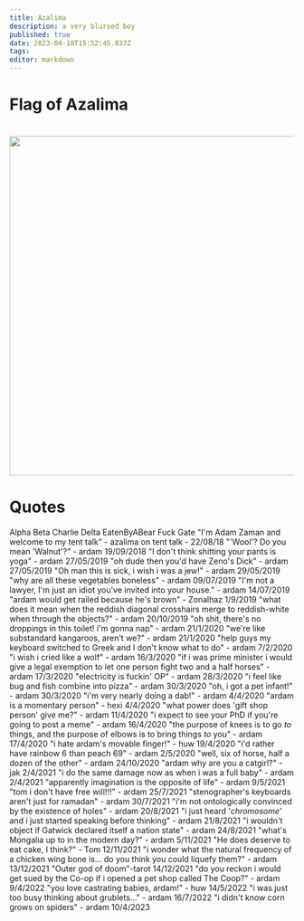 ```yaml
---
title: Azalima
description: a very blursed boy
published: true
date: 2023-04-10T15:52:45.037Z
tags: 
editor: markdown
---
```


# Flag of Azalima

<img src=https://cesque.com/storage/21/11/08/164198442597.png width=600px style=margin-top:20px>

# Quotes

Alpha Beta Charlie Delta EatenByABear Fuck Gate
"I'm Adam Zaman and welcome to my tent talk" - azalima on tent talk - 22/08/18
"'Wool'? Do you mean 'Walnut'?" - ardam 19/09/2018
"I don't think shitting your pants is yoga" - ardam 27/05/2019
"oh dude then you'd have Zeno's Dick" - ardam 27/05/2019
"Oh man this is sick, i wish i was a jew!" - ardam 29/05/2019
"why are all these vegetables boneless" - ardam 09/07/2019
"I'm not a lawyer, I'm just an idiot you've invited into your house." - ardam 14/07/2019
"ardam would get railed because he's brown" - Zonalhaz 1/9/2019
"what does it mean when the reddish diagonal crosshairs merge to reddish-white when through the objects?" - ardam 20/10/2019
"oh shit, there's no droppings in this toilet! i'm gonna nap" - ardam 21/1/2020
"we're like substandard kangaroos, aren't we?" - ardam 21/1/2020
"help guys my keyboard switched to Greek and I don't know what to do" - ardam 7/2/2020
"i wish i cried like a wolf" - ardam 16/3/2020
"if i was prime minister i would give a legal exemption to let one person fight two and a half horses" - ardam 17/3/2020
"electricity is fuckin' OP" - ardam 28/3/2020
"i feel like bug and fish combine into pizza" - ardam 30/3/2020
"oh, i got a pet infant!" - ardam 30/3/2020
"i'm very nearly doing a dab!" - ardam 4/4/2020
"ardam is a momentary person" - hexi 4/4/2020
"what power does 'gift shop person' give me?" - ardam 11/4/2020
"i expect to see your PhD if you're going to post a meme" - ardam 16/4/2020
"the purpose of knees is to go *to* things, and the purpose of elbows is to bring things *to* you" - ardam 17/4/2020
"i hate ardam's movable finger!" - huw 19/4/2020
"i'd rather have rainbow 6 than peach 69" - ardam 2/5/2020
"well, six of horse, half a dozen of the other" - ardam 24/10/2020
"ardam why are you a catgirl?" - jak 2/4/2021
"i do the same damage now as when i was a full baby" - ardam 2/4/2021
"apparently imagination is the opposite of life" - ardam 9/5/2021
"tom i don't have free will!!!" - ardam 25/7/2021
"stenographer's keyboards aren't just for ramadan" - ardam 30/7/2021
"i'm not ontologically convinced by the existence of holes" - ardam 20/8/2021
"i just heard '*chromosome*' and i just started speaking before thinking" - ardam 21/8/2021
"i wouldn't object if Gatwick declared itself a nation state" - ardam 24/8/2021
"what's Mongalia up to in the modern day?" - ardam 5/11/2021
"He does deserve to eat cake, I think?" - Tom 12/11/2021
"i wonder what the natural frequency of a chicken wing bone is... do you think you could liquefy them?" - ardam 13/12/2021
"Outer god of doom"-tarot 14/12/2021
"do you reckon i would get sued by the Co-op if i opened a pet shop called The Coop?" - ardam 9/4/2022
"you love castrating babies, ardam!" - huw 14/5/2022
"i was just too busy thinking about grublets..." - ardam 16/7/2022
"i didn't know corn grows on spiders" - ardam 10/4/2023